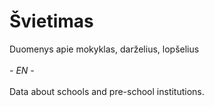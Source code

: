 # Švietimas
Duomenys apie mokyklas, darželius, lopšelius
<br><br>
<em>- EN - </em>
<br><br>
Data about schools and pre-school institutions.
